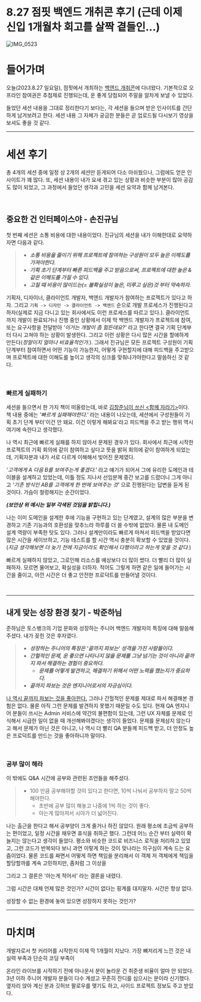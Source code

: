 # 8.27 점핏 백엔드 개취콘 후기 (근데 이제 신입 1개월차 회고를 살짝 곁들인...)

![IMG_0523](https://github.com/haero77/Today-I-Learned/assets/65555299/a5879787-01c7-4121-a67b-84333cabd65b)

# 들어가며

오늘(2023.8.27 일요일), 점핏에서 개최하는 [백엔드 개취콘](https://www.jumpit.co.kr/book-concert/22)에 다녀왔다. 기본적으로 오프라인 참여권은 추첨제로 진행되는데, 운 좋게 당첨되어 주말을 알차게 보낼 수 있었다.

들었던 세션 내용을 그대로 정리한다기 보다는, 각 세션을 들으며 받은 인사이트를 간단하게 남겨보려고 한다. 세션 내용 그 자체가 궁금한 분들은 곧 업로드될 다시보기 영상을 보셔도 좋을 것 같다.


---


# 세션 후기

총 4개의 세션 중에 일정 상 2개의 세션만 듣게되어 다소 아쉬웠으나, 그럼에도 얻은 인사이트가 꽤 많다. 또, 세션 내용이 내가 요새 겪고 있는 상황과 비슷한 부분이 많아 공감도 많이 되었고, 그 과정에서 들었던 생각과 고민을 세션 요약과 함께 남겨본다. 

<br>

## 중요한 건 인터페이스야 - 손진규님

첫 번째 세션은 소통 비용에 대한 내용이었다. 진규님의 세션을 내가 이해한대로 요약하자면 다음과 같다.

> -  **_소통 비용을 줄이기 위해 프로젝트에 참여하는 구성원이 모두 높은 이해도를 가져야한다._**
> - **_기획 초기 단계부터 빠른 피드백을 주고 받음으로써, 프로젝트에 대한 높은 & 같은 이해도를 가질 수 있다._**
> - **_고칠 때 비용이 많이드는(= 불확실성이 높은, 미루고 싶은)것 부터 약속하자._** 

기획자, 디자이너, 클라이언트 개발자, 백엔드 개발자가 참여하는 프로젝트가 있다고 하자. 그리고 `기획 -> 디자인 -> 클라이언트 -> 백엔드` 순으로 개발 프로세스가 진행된다고 하자(실제로 지금 다니고 있는 회사에서도 이런 프로세스를 따르고 있다.). 클라이언트까지 개발이 완료되거나 진행 중인 상황에서 이제 막 백엔드 개발자가 프로젝트에 참여, 또는 요구사항을 전달받아 _'이거는 개발이 좀 힘든데요?'_ 라고 한다면 결국 기획 단계부터 다시 고쳐야 하는 상황이 발생한다. 그리고 이런 상황은 다시 많은 시간을 할애하게 만든다(_정말이지 얼마나 비효율적인가._). 그래서 진규님은 모든 프로젝트 구성원이 기획 단계부터 참여하면서 어떤 기능이 가능한지, 어떻게 구현할지에 대해 피드백을 주고받으며 프로젝트에 대한 이해도를 높이고 생각의 싱크를 맞춰나가야한다고 말씀하신 것 같다.

<br>

### 빠르게 실패하기

세션을 들으면서 한 가지 책이 떠올랐는데, 바로 [김창준님이 쓰신 <함께 자라기>](https://product.kyobobook.co.kr/detail/S000001033071)이다. 책 내용 중에는 _'빠르게 실패해야한다.'_ 라는 내용이 나오는데, 세션에서 구성원들이 기획 초기 단계 부터'이건 안 돼요. 이건 이렇게 해봐요'라고 피드백을 주고 받는 행위 역시 여기에 속한다고 생각했다. 

나 역시 최근에 빠르게 실패를 하지 않아서 문제된 경우가 있다. 회사에서 최근에 시작한 프로젝트의 기획 회의에 같이 참여하고 싶다고 뜻을 밝혀 회의에 같이 참여하게 되었는데, 기획자분과 내가 서로 다르게 이해해서 빚어진 문제였다. 

_'고객에게 A 다음 B를 보여주는게 좋겠다.'_ 라고 얘기가 되어서 그에 유리한 도메인과 테이블을 설계하고 있었는데, 이틀 정도 지나서 선임분께 중간 보고를 드렸더니 그게 아니고 _'기존 방식인 AB를 고객에게 한 번에 보여주는 것'_ 으로 진행된다는 답변을 듣게 된 것이다. 가슴이 철렁해지는 순간이었다.

_**(보안상 위 예시는 일부 각색된 것임을 밝힙니다.)**_

나는 이미 도메인을 설계한 후에 기능을 구현하고 있는 단계였고, 설계의 많은 부분을 변경하고 기존 기능과의 호환성을 맞추느라 하루를 더 쓸 수밖에 없었다. 물론 내 도메인 설계 역량이 부족한 탓도 있다. 그러나 설계만이라도 빠르게 마쳐서 피드백을 받았다면 많은 시간을 세이브하고, 기능 테스트를 할 시간 역시 충분히 확보할 수 있었을 것이다.(_지금 생각해보면 더 늦기 전에 지금이라도 확인해서 다행이라고 하는게 맞을 것 같다._) 

빠르게 실패하지 않았고, 그로인해 리소스를 예상보다 더 많이 썼다. 더 빨리 더 많이 실패하자. 모르면 물어보고, 확실성을 더하자. 적어도 그렇게 하면 같은 일에 들어가는 시간을 줄이고, 아낀 시간은 더 좋고 안전한 프로덕트를 만들어낼 것이다.  

<br>

---

## 내게 맞는 성장 환경 찾기 - 박준하님

준하님은 토스뱅크의 기업 문화와 성장하는 주니어 백엔드 개발자의 특징에 대해 말씀해주셨다. 내가 꽂힌 것은 후자였다. 

> - **_성장하는 주니어의 특징은 '끝까지 파보는' 성격을 가진 사람들이다._**
> - **_간헐적인 문제, 운 좋으면 나타나지 않을 문제를 그냥 넘기는 것이 아니라 끝까지 파서 해결하는 경험이 중요하다._**
>   - **_문제를 어떻게 발견하고, 해결하기 위해서 어떤 노력을 했는지가 중요하다._**
> - **_끝까지 파보는 것은 엔지니어로서의 자긍심이다._**

[나 역시 끝까지 파보는 것을 좋아한다.]((https://velog.io/@balparang/Transactional%EC%9D%B4-%EB%8F%99%EC%9E%91%ED%95%98%EC%A7%80-%EC%95%8A%EC%9D%84-%EB%95%8C%EB%8A%94-%ED%94%84%EB%A1%9D%EC%8B%9C-%EA%B0%9D%EC%B2%B4%EB%A5%BC-%ED%86%B5%ED%95%B4-%EB%A9%94%EC%84%9C%EB%93%9C%EB%A5%BC-%ED%98%B8%EC%B6%9C%ED%96%88%EB%8A%94%EC%A7%80-%ED%99%95%EC%9D%B8%ED%95%98%EC%9E%90-%ED%94%84%EB%A1%9D%EC%8B%9C-%EB%82%B4%EB%B6%80-%ED%98%B8%EC%B6%9C-%EB%AC%B8%EC%A0%9C)) 그러나 간헐적인 문제를 제대로 파서 해결해본 경험은 없다. 물론 아직 그런 문제를 발견하지 못했기 때문일 수도 있다. 현재 QA 엔지니어 분들이 쓰시는 Admin 서비스에 약간의 불편함이 있는데, 그런 UX 자체를 문제로 인식해서 시급한 일이 없을 때 개선해봐야겠다는 생각이 들었다. 문제를 문제삼지 않는다고 해서 문제가 아닌 것은 아니고, 나 역시 더 빨리 QA 분들께 피드백 받고, 더 안정도 높은 프로덕트를 만드는 것을 좋아하니까 말이다.  

<br>

### 공부 많이 해라

이 밖에도 Q&A 시간에 공부와 관련된 조언들을 해주셨다. 

> - 100 만큼 공부해야할 것이 있다고 한다면, 10씩 나눠서 공부하지 말고 50씩 해야한다.
>   - 초반에 공부 많이 해놓고 나중에 1씩 하는 것이 좋다.
>   - 아는게 많아져서 시야가 더 넓어진다.

나는 출근을 한다고 해서 공부양이 크게 줄거나 하진 않았다. 원래 평소에 조금씩 공부하는 편이었고, 일정 시간을 채우면 휴식을 취하곤 했다. 그런데 어느 순간 부터 실력이 확 늘지는 않는다고 생각이 들었다. 평소와 비슷한 코드로 비즈니스 로직을 처리하고 있었고, 그런 코드가 반복되다 보니 과연 이렇게 하는 것이 맞나라는 의구심이 계속 드는 요즘이었다. 물론 코드를 짜면서 어떻게 하면 책임을 분리해서 이 객체 저 객체에게 책임을 할당할까를 계속 고민하지만, 좀처럼 그 이상을  

그리고 그 결론은 '아는게 적어서' 라는 결론을 내렸다.

그럼 시간은 대체 언제 많은 것인가? 시간이 없다는 핑계를 대지말자. 시간은 항상 없다.


성장할 수 없는 환경에 놓여 있으면 성장하지 못하는 것인가? 

---

# 마치며 

개발자로서 첫 커리어를 시작한지 이제 막 1개월이 지났다. 가장 뼈저리게 느낀 것은 내 실력 부족과 단순히 코딩 부족이 


온라인 라이브를 시작하기 전에 아나운서 분이 
놀라운 건 취준생 비율이 얼마 안 되었다. 3년 이하 주니어 개발자 분들이 다수 계셨고 
꾸준히 잔디를 심으시는 분이라 신기했다.  옆자리 앉아 계신 분과 깃허브 팔로우를 맺기도 하고, 사이드 프로젝트 정보도 주고 받았다. 